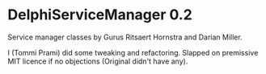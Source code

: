 ﻿# DelphiServiceManager 0.2

Service manager classes by Gurus Ritsaert Hornstra and Darian Miller. 

I (Tommi Prami) did some tweaking and refactoring. 
Slapped on premissive MIT licence if no objections 
(Original didn't have any).

